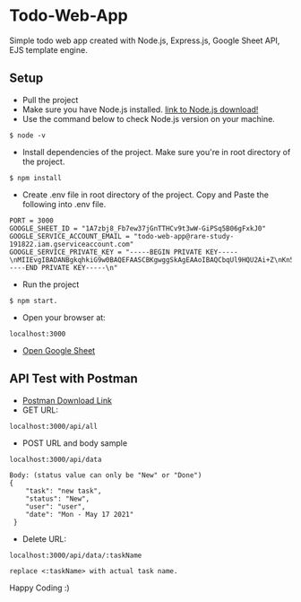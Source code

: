 # Todo-Web-App
Simple todo web app created with Node.js, Express.js, Google Sheet API, EJS template engine.

## Setup
* Pull the project
* Make sure you have Node.js installed.
[link to Node.js download!](https://nodejs.org/en/download/)
* Use the command below to check Node.js version on your machine.
```
$ node -v
```
* Install dependencies of the project. Make sure you're in root directory of the project.
```
$ npm install
```
* Create .env file in root directory of the project. Copy and Paste the following into .env file.
```
PORT = 3000
GOOGLE_SHEET_ID = "1A7zbj8_Fb7ew37jGnTTHCv9t3wW-GiPSq5B06gFxkJ0"
GOOGLE_SERVICE_ACCOUNT_EMAIL = "todo-web-app@rare-study-191822.iam.gserviceaccount.com"
GOOGLE_SERVICE_PRIVATE_KEY = "-----BEGIN PRIVATE KEY-----\nMIIEvgIBADANBgkqhkiG9w0BAQEFAASCBKgwggSkAgEAAoIBAQCbqUl9HQU2Ai+Z\nKn51tNfQSdeY8gzsGFSfN6UkqzhKr0apyWf2Rft1SAVWwd1BaspYI0Rq9QWbqVLn\n3W/wQeN41t5ND/JZT3W3sinGIxf5c7l2sRLydyHA85ENJy8wXkBH4h63TyA7SxlP\n9cmO62PSkFRI8PvOh4BISC6iY1PywPfQciNxGspk45GwsN6j9+QaDitawo/Nn5XS\nXeHsFwwTYfQ7b6+Qu3kGEA/yqJy3SfEj+KepgCIanKeakVuCl5sn/kwblcmgbtiQ\nOJ9ip1bPyeWjepvPWXnghS9dn+XEPVyK2WgpvEYNc5EE/552Ni4YQWJ40K2aVRnB\nWdZx/fIjAgMBAAECggEANnSXp/RSEV3cZvntuaHlahGbIf9zs9ijKfweguB/VelR\nkC5Md2RuHs5uR7aUf8ErPoA//Cbxqk4nGcRm16dFO833gQAWKVZZ+USTxqQaTANH\nG5XA6h/xJ/5NfUt6/7HJTRx24GwG+5c/KLD0rVH93vjs84OSo+LVZvQRlG+pO5/o\nU7xgfI+iYfBOoqMu+uEYKsim15GfZhbe3Usuv1Hf3R74gYwpy7KZU+CiQIFzvF6X\nYT7ZhAJbGMkviRZseoG7GJOze2n4X/XJH+rOPMYvxvYau+hG9zFZp2dNkQ3FAPG2\ne10dgl1GYtcBJcmkTrJsUOdrTeYET1iUN2p8didlWQKBgQDVo9wMAnQ02mrqI8Op\npHCbCwm8XwpKNLnlD0yIF+pdolICafT63w7oqP1DDlVpHyZWznDVHZJyEicsNuR/\nNV2ikVr9JBe3QecGaEqppuzxBJr+5MtzsyWcz1so/YSyrneK6rJt6KJMTfud5zkR\nBmD+A0nExQfgNWNRuXNEDgU57wKBgQC6hnxuC+6PXBpXUwW7RzwgmyasGlH+KUTb\nlM6Z0JgyEKWVKHcVkhqPBLIrYD9HZ5BZoTL5w0G+PuDTvesU5vprWQyaHKAHj7yc\nuwePv7iD/uek5koYhHGUPBvMxyFIyJYRncoifaJTKbf5lWuYHmoKOdcFQEUTgDOb\n7PuqYPsPDQKBgQDC5WBaCGcQzG0aupPGEAC2QISaNy3A8obf42wS/5ZL40fjcdwO\nfS0xrPCWmt3qL4OfT2d51CeELvFTkaQ0NG/+XZJfOuzzvohOvRfX2zNu0J/BhuHf\n4/+dJUFpjJXhF+5waZlrUP22lLHFpGnYETSspj1G5+Q+cxXvOTphTFUSOwKBgEHU\nmTHVsDqUjQ9o08sHFyeC2qE/INUNB6pf2JLc1fpFecss3uqUCB+VzrQUYgD3gjC/\n/de8nAVi98KDcuaLprIgWZxCohBJII5ITCDlz192pZbDWD9S7yscE8uwNAUWFjDd\neau2n4WuYaoKnFCx20cEpujJiBeb1ZsghqnZVII5AoGBAKCXt071VvdoU+NwEZU5\nJGyEhpbnV7fD028cozTnEGQgVQsr/2QXR4Pn8go7Xa8kyONPjWdbRUwvOeewOdb2\nMgkxWtcwEbRHzGGZoviSs+W0dfw9HmknXL4v5VULsgIXK4OaapQgkSTLaE8E+jJi\nBMT8+Y4uCbZV+8JT60BWUAgU\n-----END PRIVATE KEY-----\n"
```
* Run the project
```
$ npm start.
```
* Open your browser at:
```
localhost:3000
```
* [Open Google Sheet](https://docs.google.com/spreadsheets/d/1A7zbj8_Fb7ew37jGnTTHCv9t3wW-GiPSq5B06gFxkJ0/edit?fbclid=IwAR28YU-Dp0Jw__tNqvxytJbSOcMRdnntzJMfIqYJTL1b0upjVERO7X6TK30#gid=0)

## API Test with Postman

* [Postman Download Link](https://www.postman.com/downloads/)
* GET URL:
```
localhost:3000/api/all
```
* POST URL and body sample
```
localhost:3000/api/data

Body: (status value can only be "New" or "Done")
{
    "task": "new task",
    "status": "New",
    "user": "user",
    "date": "Mon - May 17 2021"
 }
```
* Delete URL:
```
localhost:3000/api/data/:taskName

replace <:taskName> with actual task name.
```
Happy Coding :)
